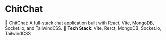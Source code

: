 # ChitChat
💬 ChitChat: A full-stack chat application built with React, Vite, MongoDB, Socket.io, and TailwindCSS.  🚀 **Tech Stack**: Vite, React, MongoDB, Socket.io, TailwindCSS
